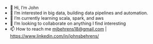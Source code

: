 - 👋 Hi, I’m John
- 👀 I’m interested in big data, building data pipelines and automation.
- 🌱 I’m currently learning scala, spark, and aws
- 💞️ I’m looking to collaborate on anything I find interesting
- 📫 How to reach me mjbehrens18@gmail.com | https://www.linkedin.com/in/johnsbehrens/
